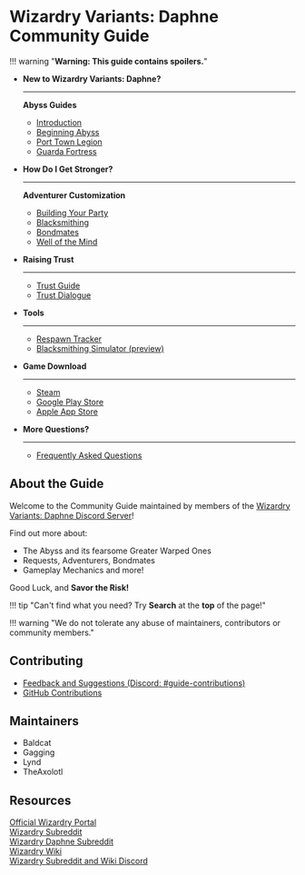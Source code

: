 # Wizardry Variants: Daphne Community Guide

!!! warning "**Warning: This guide contains spoilers.**"

<div class="grid cards" markdown>

-   __New to Wizardry Variants: Daphne?__

    ---

    **Abyss Guides**

    - [Introduction](./abyss-guides/0-introduction/index.md)
    - [Beginning Abyss](./abyss-guides/1-beginning-abyss/important-request-gwo.md)
    - [Port Town Legion](./abyss-guides/2-port-town-grand-legion/important-request-gwo.md)
    - [Guarda Fortress](./abyss-guides/3-guarda-fortress/important-request-gwo.md)


-   __How Do I Get Stronger?__

    ---

    **Adventurer Customization**

    - [Building Your Party](./adventurer-customization/party-construction.md)
    - [Blacksmithing](./adventurer-customization/blacksmithing/index.md)
    - [Bondmates](./adventurer-customization/bondmates/bondmates-quicklist.md)
    - [Well of the Mind](./adventurer-customization/well-of-the-mind.md)

-   __Raising Trust__

    ---

    - [Trust Guide](./mechanics/trust/trust.md)
    - [Trust Dialogue](./mechanics/trust/table.md)

-   __Tools__

    ---

    - [Respawn Tracker](./tools/tracker.md)
    - [Blacksmithing Simulator (preview)](./tools/blacksmith-simulator.md)

-   __Game Download__

    ---

    - [Steam](https://store.steampowered.com/app/2379740/Wizardry_Variants_Daphne/)
    - [Google Play Store](https://play.google.com/store/apps/details?id=jp.co.drecom.wizardry.daphne&hl=en_AU&pli=1)
    - [Apple App Store](https://apps.apple.com/au/app/wizardry-variants-daphne/id1663423521)

-   __More Questions?__

    ---

    - [Frequently Asked Questions](frequently-asked-questions.md)

</div>

## About the Guide

Welcome to the Community Guide maintained by members of the [Wizardry Variants: Daphne Discord Server](https://discord.gg/YjYmUCkBXK)!

Find out more about:

- The Abyss and its fearsome Greater Warped Ones
- Requests, Adventurers, Bondmates
- Gameplay Mechanics and more!

Good Luck, and **Savor the Risk!**

!!! tip "Can't find what you need? Try **Search** at the **top** of the page!"

!!! warning "We do not tolerate any abuse of maintainers, contributors or community members."

## Contributing

- [Feedback and Suggestions (Discord: #guide-contributions)](https://discord.com/channels/1296602475918524507/1310256313720377364)
- [GitHub Contributions](./CONTRIBUTING.md)


## Maintainers

- Baldcat
- Gagging
- Lynd
- TheAxolotl

## Resources

[Official Wizardry Portal](https://wizardry.info/en)  
[Wizardry Subreddit](https://www.reddit.com/r/wizardry/)  
[Wizardry Daphne Subreddit](https://www.reddit.com/r/WizardryDaphne/)  
[Wizardry Wiki](https://wizardry.wiki.gg/wiki/Wizardry_Wiki)  
[Wizardry Subreddit and Wiki Discord](https://discord.gg/cknNfGG7YC)
